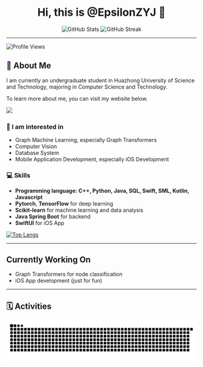 
<!--

- 👋 Hi, I’m @EpsilonZYJ
- 👀 I’m interested in ...
- 🌱 I’m currently learning ...
- 💞️ I’m looking to collaborate on ...
- 📫 How to reach me ...
- 😄 Pronouns: ...
- ⚡ Fun fact: ...

-->

<!--
<a href="https://github.com/anuraghazra/github-readme-stats">
  <img align="center" src="https://github-readme-stats.vercel.app/api?username=EpsilonZYJ&count_private=true&show_icons=true&theme=radical" />
</a>
<a href="https://github.com/anuraghazra/convoychat">
  <img align="center" src="https://github-readme-stats.vercel.app/api/top-langs/?username=EpsilonZYJ&layout=compact" />
</a>
-->

<!--                  
[![Hits](https://hits.seeyoufarm.com/api/count/incr/badge.svg?url=https://github.com/EpsilonZYJ&count_bg=%2379C83D&title_bg=%23555555&icon=github.svg&icon_color=%23E7E7E7&title=Visitors&edge_flat=false)](https://hits.seeyoufarm.com)
-->
<h1 align="center">Hi, this is @EpsilonZYJ 👋</h1>


<div align="center">
  <img src="https://github-readme-stats.vercel.app/api?username=EpsilonZYJ&count_private=true&show_icons=true&include_all_commits=true&theme=vue" alt="GitHub Stats" />
  <img src="http://github-readme-streak-stats.herokuapp.com?user=EpsilonZYJ&theme=vue&short_numbers=true" alt="GitHub Streak" />
</div>


---
<div>
  <img src="https://komarev.com/ghpvc/?username=EpsilonZYJ&color=green" alt="Profile Views" />
</div>

## 👀 About Me

I am currently an undergraduate student in Huazhong University of Science and Technology, majoring in Computer Science and Technology.

To learn more about me, you can visit my website below.

[![](https://img.shields.io/badge/My%20Blog-20B2AA?style=for-the-badge)](https://epsilonzyj.github.io)

### 🌟 I am interested in

- Graph Machine Learning, especially Graph Transformers
- Computer Vision
- Database System
- Mobile Application Development, especially iOS Development

### 💻 Skills

- **Programming language: C++, Python, Java, SQL, Swift, SML, Kotlin, Javascript**
- **Pytorch**, **TensorFlow** for deep learning
- **Scikit-learn** for machine learning and data analysis
- **Java Spring Boot** for backend
- **SwiftUI** for iOS App

[![Top Langs](https://github-readme-stats.vercel.app/api/top-langs/?username=EpsilonZYJ&size_weight=0.5&count_weight=0.5&stats_format=bytes&layout=donut)](https://github.com/anuraghazra/github-readme-stats)

---

## Currently Working On

- Graph Transformers for node classification
- iOS App development (just for fun)

---

## 🗓️ Activities

![snake](https://raw.githubusercontent.com/EpsilonZYJ/EpsilonZYJ/refs/heads/output/github-contribution-grid-snake.svg)
